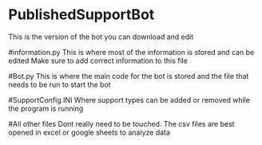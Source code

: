 # PublishedSupportBot
 This is the version of the bot you can download and edit
 
 #information.py
 This is where most of the information is stored and can be edited
 Make sure to add correct information to this file
 
 #Bot.py
 This is where the main code for the bot is stored and the file that needs to be run to start the bot
 
 #SupportConfig.INI
 Where support types can be added or removed while the program is running
 
 
 #All other files
 Dont really need to be touched. The csv files are best opened in excel or google sheets to analyze data

